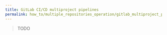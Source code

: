 ```yaml
---
title: GitLab CI/CD multiproject pipelines
permalink: how_to/multiple_repositories_operation/gitlab_multiproject_pipelines.html
---
```


> TODO
